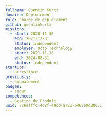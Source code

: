 ```yaml
---
fullname: Quentin Kurtz
domaine: Déploiement
role: Chargé de déploiement
github: quentinkurtz
missions:
  - start: 2020-11-30
    end: 2021-12-31
    status: independent
    employer: Octo Technology
  - start: 2021-11-18
    end: 2024-08-31
    status: independent
startups:
  - acceslibre
previously:
  - signalement
badges:
  - segur
competences:
  - Gestion de Produit
uuid: 7c6efffc-4d8f-49bd-a723-b469e0c38651
---
```

